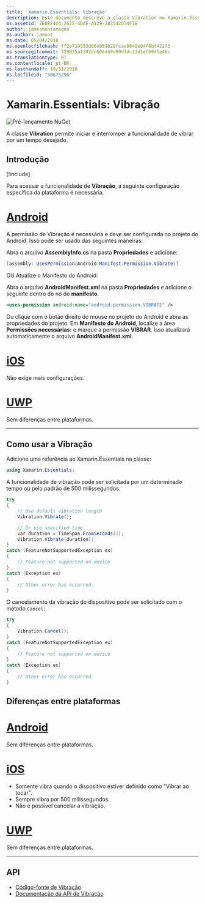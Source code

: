 ```yaml
---
title: 'Xamarin.Essentials: Vibração'
description: Este documento descreve a classe Vibration no Xamarin.Essentials, que permite iniciar e parar a funcionalidade de vibrar por um tempo desejado.
ms.assetid: 7E8B24C4-2625-4DAE-A129-383542D34F1E
author: jamesmontemagno
ms.author: jamont
ms.date: 05/04/2018
ms.openlocfilehash: ff2e718953d86eb59b28fcaa8640e04f6bf422f3
ms.sourcegitcommit: 729035af392dc60edb9d99d3dc13d1ef69d5e46c
ms.translationtype: HT
ms.contentlocale: pt-BR
ms.lasthandoff: 10/31/2018
ms.locfileid: "50675296"
---
```

# <a name="xamarinessentials-vibration"></a>Xamarin.Essentials: Vibração

![Pré-lançamento NuGet](~/media/shared/pre-release.png)

A classe **Vibration** permite iniciar e interromper a funcionalidade de vibrar por um tempo desejado.

## <a name="get-started"></a>Introdução

[!include[](~/essentials/includes/get-started.md)]

Para acessar a funcionalidade de **Vibração**, a seguinte configuração específica da plataforma é necessária.

# <a name="androidtabandroid"></a>[Android](#tab/android)

A permissão de Vibração é necessária e deve ser configurada no projeto do Android. Isso pode ser usado das seguintes maneiras:

Abra o arquivo **AssemblyInfo.cs** na pasta **Propriedades** e adicione:

```csharp
[assembly: UsesPermission(Android.Manifest.Permission.Vibrate)]
```

OU Atualize o Manifesto do Android:

Abra o arquivo **AndroidManifest.xml** na pasta **Propriedades** e adicione o seguinte dentro do nó do **manifesto**.

```xml
<uses-permission android:name="android.permission.VIBRATE" />
```

Ou clique com o botão direito do mouse no projeto do Android e abra as propriedades do projeto. Em **Manifesto do Android**, localize a área **Permissões necessárias:** e marque a permissão **VIBRAR**. Isso atualizará automaticamente o arquivo **AndroidManifest.xml**.

# <a name="iostabios"></a>[iOS](#tab/ios)

Não exige mais configurações.

# <a name="uwptabuwp"></a>[UWP](#tab/uwp)

Sem diferenças entre plataformas.

-----

## <a name="using-vibration"></a>Como usar a Vibração

Adicione uma referência ao Xamarin.Essentials na classe:

```csharp
using Xamarin.Essentials;
```

A funcionalidade de vibração pode ser solicitada por um determinado tempo ou pelo padrão de 500 milissegundos.

```csharp
try
{
    // Use default vibration length
    Vibration.Vibrate();

    // Or use specified time
    var duration = TimeSpan.FromSeconds(1);
    Vibration.Vibrate(duration);
}
catch (FeatureNotSupportedException ex)
{
    // Feature not supported on device
}
catch (Exception ex)
{
    // Other error has occurred.
}
```

O cancelamento da vibração do dispositivo pode ser solicitado com o método `Cancel`:

```csharp
try
{
    Vibration.Cancel();
}
catch (FeatureNotSupportedException ex)
{
    // Feature not supported on device
}
catch (Exception ex)
{
    // Other error has occurred.
}
```

## <a name="platform-differences"></a>Diferenças entre plataformas

# <a name="androidtabandroid"></a>[Android](#tab/android)

Sem diferenças entre plataformas.

# <a name="iostabios"></a>[iOS](#tab/ios)

* Somente vibra quando o dispositivo estiver definido como "Vibrar ao tocar".
* Sempre vibra por 500 milissegundos.
* Não é possível cancelar a vibração.

# <a name="uwptabuwp"></a>[UWP](#tab/uwp)

Sem diferenças entre plataformas.

-----

## <a name="api"></a>API

- [Código-fonte de Vibração](https://github.com/xamarin/Essentials/tree/master/Xamarin.Essentials/Vibration)
- [Documentação da API de Vibração](xref:Xamarin.Essentials.Vibration)
